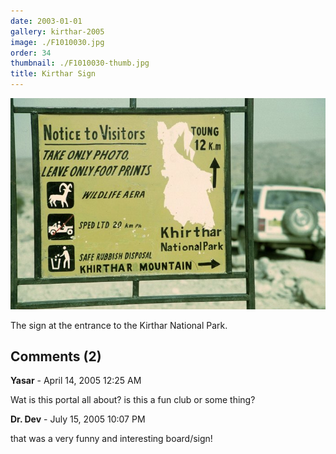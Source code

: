 ```yaml
---
date: 2003-01-01
gallery: kirthar-2005
image: ./F1010030.jpg
order: 34
thumbnail: ./F1010030-thumb.jpg
title: Kirthar Sign
---
```


![Kirthar Sign](./F1010030.jpg)

The sign at the entrance to the Kirthar National Park.

<div id="comments">

## Comments (2)

<div id="comment">

**Yasar** - April 14, 2005 12:25 AM

Wat is this portal all about? is this a fun club or some thing?

</div>

<div id="comment">

**Dr. Dev** - July 15, 2005 10:07 PM

that was a very funny and interesting board/sign!

</div>

</div>